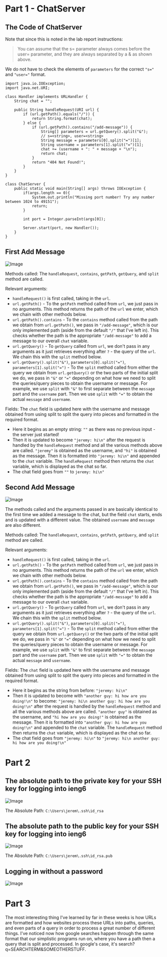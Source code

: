 # Part 1 - ChatServer
## The Code of ChatServer

Note that since this is noted in the lab report instructions:

> You can assume that the s= parameter always comes before the user= parameter, and they are always separated by a & as shown above.

We do not have to check the elements of ```parameters``` for the correct ```"s="``` and ```"user="``` format.

```
import java.io.IOException;
import java.net.URI;

class Handler implements URLHandler {
    String chat = "";

    public String handleRequest(URI url) {
        if (url.getPath().equals("/")) {
            return String.format(chat);
        } else {
            if (url.getPath().contains("/add-message")) {
                String[] parameters = url.getQuery().split("&");
                // s=<string>, user=<string>
                String message = parameters[0].split("=")[1];
                String username = parameters[1].split("=")[1];
                chat += (username + ": " + message + "\n");
                return chat;
            }
            return "404 Not Found!";
        }
    }
}

class ChatServer {
    public static void main(String[] args) throws IOException {
        if(args.length == 0){
            System.out.println("Missing port number! Try any number between 1024 to 49151");
            return;
        }

        int port = Integer.parseInt(args[0]);

        Server.start(port, new Handler());
    }
}
```

## First Add Message

![Image](firstAddMessage.png)

Methods called: The ```handleRequest```, ```contains```, ```getPath```, ```getQuery```, and ```split``` method are called.

Relevant arguments:

- ```handleRequest()``` is first called, taking in the ```url```.
- ```url.getPath()``` - To the ```getPath``` method called from ```url```, we just pass in no arguments. This method returns the path of the ```url``` we enter, which we chain with other methods below.
- ```url.getPath().contains``` - To the ```contains``` method called from the path we obtain from ```url.getPath()```, we pass in ```"/add-message"```, which is our only implemented path (aside from the default ```"/"``` that I've left in). This checks whether the path is the appropriate ```"/add-message"``` to add a message to our overall ```chat``` variable.
- ```url.getQuery()``` - To ```getQuery``` called from ```url```, we don't pass in any arguments as it just retrieves everything after ```?``` - the query of the ```url```. We chain this with the ```split``` method below.
- ```url.getQuery().split("&")```, ```parameters[0].split("=")```, ```parameters[1].split("=")``` - To the ```split``` method called from either the query we obtain from ```url.getQuery()``` or the two parts of the initial split we do, we pass in ```"&"``` or ```"="``` depending on what how we need to split the queries/query pieces to obtain the username or message. For example, we use ```split``` with ```"&"``` to first separate between the ```message``` part and the ```username``` part. Then we use ```split``` with ```"="``` to obtain the actual ```message``` and ```username```.

Fields:
The ```chat``` field is updated here with the username and message obtained from using split to split the query into pieces and formatted in the required format.
- Here it begins as an empty string: ```""``` as there was no previous input - the server just started!
- Then it is updated to become ```"jeremy: hi\n"``` after the request is handled by the ```handleRequest``` method and all the various methods above are called. ```"jeremy"``` is obtained as the username, and ```"hi"``` is obtained as the message. Then it is formatted into ```"jeremy: hi\n"``` and appended to the ```chat``` variable. The ```handleRequest``` method then returns the ```chat``` variable, which is displayed as the chat so far.
- The chat field goes from ```""``` to ```jeremy: hi\n"```

## Second Add Message

![Image](secondAddMessage.png)

The methods called and the arguments passed in are basically identical to the first time we added a message to the chat, but the field ```chat``` starts, ends and is updated with a different value. The obtained ```username``` and ```message``` are also different.

Methods called: The ```handleRequest```, ```contains```, ```getPath```, ```getQuery```, and ```split``` method are called.

Relevant arguments:

- ```handleRequest()``` is first called, taking in the ```url```.
- ```url.getPath()``` - To the ```getPath``` method called from ```url```, we just pass in no arguments. This method returns the path of the ```url``` we enter, which we chain with other methods below.
- ```url.getPath().contains``` - To the ```contains``` method called from the path we obtain from ```url.getPath()```, we pass in ```"/add-message"```, which is our only implemented path (aside from the default ```"/"``` that I've left in). This checks whether the path is the appropriate ```"/add-message"``` to add a message to our overall ```chat``` variable.
- ```url.getQuery()``` - To ```getQuery``` called from ```url```, we don't pass in any arguments as it just retrieves everything after ```?``` - the query of the ```url```. We chain this with the ```split``` method below.
- ```url.getQuery().split("&")```, ```parameters[0].split("=")```, ```parameters[1].split("=")``` - To the ```split``` method called from either the query we obtain from ```url.getQuery()``` or the two parts of the initial split we do, we pass in ```"&"``` or ```"="``` depending on what how we need to split the queries/query pieces to obtain the username or message. For example, we use ```split``` with ```"&"``` to first separate between the ```message``` part and the ```username``` part. Then we use ```split``` with ```"="``` to obtain the actual ```message``` and ```username```.

Fields:
The ```chat``` field is updated here with the username and message obtained from using split to split the query into pieces and formatted in the required format.
- Here it begins as the string from before: ```"jeremy: hi\n"```
- Then it is updated to become with ```"another guy: hi how are you doing!\n"``` to become: ```"jeremy: hi\n another guy: hi how are you doing!\n"``` after the request is handled by the ```handleRequest``` method and all the various methods above are called. ```"another guy"``` is obtained as the username, and ```"hi how are you doing!"``` is obtained as the message. Then it is formatted into ```"another guy: hi how are you doing!\n"``` and appended to the ```chat``` variable. The ```handleRequest``` method then returns the ```chat``` variable, which is displayed as the chat so far.
- The chat field goes from ```"jeremy: hi\n"``` to ```"jeremy: hi\n another guy: hi how are you doing!\n"```

# Part 2
## The absolute path to the private key for your SSH key for logging into ieng6
![Image](privateKeyPath.png)

The Absolute Path: ```C:\Users\jerem\.ssh\id_rsa```

## The absolute path to the public key for your SSH key for logging into ieng6

![Image](publicKeyPath.png)

The Absolute Path: ```C:\Users\jerem\.ssh\id_rsa.pub```

## Logging in without a password

![Image](noPassword.png)

# Part 3

The most interesting thing I've learned by far in these weeks is how URLs are formatted and how websites process these URLs into paths, queries, and even parts of a query in order to process a great number of different things. I've noticed now how google searches happen through the same format that our simplistic programs run on, where you have a path then a query that is split and processed. In google's case, it's search?q=SEARCHTERM&SOMEOTHERSTUFF. 
